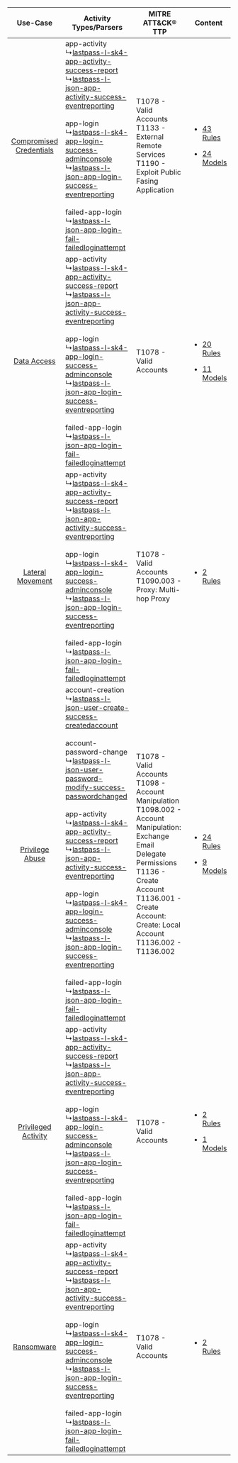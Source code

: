|    Use-Case    | Activity Types/Parsers    | MITRE ATT&CK® TTP    | Content    |
|:----:| ---- | ---- | ---- |
| [Compromised Credentials](../../../UseCases/uc_compromised_credentials.md) |  app-activity<br> ↳[lastpass-l-sk4-app-activity-success-report](Ps/pC_lastpasslsk4appactivitysuccessreport.md)<br> ↳[lastpass-l-json-app-activity-success-eventreporting](Ps/pC_lastpassljsonappactivitysuccesseventreporting.md)<br><br> app-login<br> ↳[lastpass-l-sk4-app-login-success-adminconsole](Ps/pC_lastpasslsk4apploginsuccessadminconsole.md)<br> ↳[lastpass-l-json-app-login-success-eventreporting](Ps/pC_lastpassljsonapploginsuccesseventreporting.md)<br><br> failed-app-login<br> ↳[lastpass-l-json-app-login-fail-failedloginattempt](Ps/pC_lastpassljsonapploginfailfailedloginattempt.md)<br>    | T1078 - Valid Accounts<br>T1133 - External Remote Services<br>T1190 - Exploit Public Fasing Application<br>    | [<ul><li>43 Rules</li></ul><ul><li>24 Models</li></ul>](RM/r_m_lastpass_lastpass_Compromised_Credentials.md) |
|    [Data Access](../../../UseCases/uc_data_access.md)    |  app-activity<br> ↳[lastpass-l-sk4-app-activity-success-report](Ps/pC_lastpasslsk4appactivitysuccessreport.md)<br> ↳[lastpass-l-json-app-activity-success-eventreporting](Ps/pC_lastpassljsonappactivitysuccesseventreporting.md)<br><br> app-login<br> ↳[lastpass-l-sk4-app-login-success-adminconsole](Ps/pC_lastpasslsk4apploginsuccessadminconsole.md)<br> ↳[lastpass-l-json-app-login-success-eventreporting](Ps/pC_lastpassljsonapploginsuccesseventreporting.md)<br><br> failed-app-login<br> ↳[lastpass-l-json-app-login-fail-failedloginattempt](Ps/pC_lastpassljsonapploginfailfailedloginattempt.md)<br>    | T1078 - Valid Accounts<br>    | [<ul><li>20 Rules</li></ul><ul><li>11 Models</li></ul>](RM/r_m_lastpass_lastpass_Data_Access.md)    |
|        [Lateral Movement](../../../UseCases/uc_lateral_movement.md)        |  app-activity<br> ↳[lastpass-l-sk4-app-activity-success-report](Ps/pC_lastpasslsk4appactivitysuccessreport.md)<br> ↳[lastpass-l-json-app-activity-success-eventreporting](Ps/pC_lastpassljsonappactivitysuccesseventreporting.md)<br><br> app-login<br> ↳[lastpass-l-sk4-app-login-success-adminconsole](Ps/pC_lastpasslsk4apploginsuccessadminconsole.md)<br> ↳[lastpass-l-json-app-login-success-eventreporting](Ps/pC_lastpassljsonapploginsuccesseventreporting.md)<br><br> failed-app-login<br> ↳[lastpass-l-json-app-login-fail-failedloginattempt](Ps/pC_lastpassljsonapploginfailfailedloginattempt.md)<br>    | T1078 - Valid Accounts<br>T1090.003 - Proxy: Multi-hop Proxy<br>    | [<ul><li>2 Rules</li></ul>](RM/r_m_lastpass_lastpass_Lateral_Movement.md)    |
|         [Privilege Abuse](../../../UseCases/uc_privilege_abuse.md)         |  account-creation<br> ↳[lastpass-l-json-user-create-success-createdaccount](Ps/pC_lastpassljsonusercreatesuccesscreatedaccount.md)<br><br> account-password-change<br> ↳[lastpass-l-json-user-password-modify-success-passwordchanged](Ps/pC_lastpassljsonuserpasswordmodifysuccesspasswordchanged.md)<br><br> app-activity<br> ↳[lastpass-l-sk4-app-activity-success-report](Ps/pC_lastpasslsk4appactivitysuccessreport.md)<br> ↳[lastpass-l-json-app-activity-success-eventreporting](Ps/pC_lastpassljsonappactivitysuccesseventreporting.md)<br><br> app-login<br> ↳[lastpass-l-sk4-app-login-success-adminconsole](Ps/pC_lastpasslsk4apploginsuccessadminconsole.md)<br> ↳[lastpass-l-json-app-login-success-eventreporting](Ps/pC_lastpassljsonapploginsuccesseventreporting.md)<br><br> failed-app-login<br> ↳[lastpass-l-json-app-login-fail-failedloginattempt](Ps/pC_lastpassljsonapploginfailfailedloginattempt.md)<br> | T1078 - Valid Accounts<br>T1098 - Account Manipulation<br>T1098.002 - Account Manipulation: Exchange Email Delegate Permissions<br>T1136 - Create Account<br>T1136.001 - Create Account: Create: Local Account<br>T1136.002 - T1136.002<br> | [<ul><li>24 Rules</li></ul><ul><li>9 Models</li></ul>](RM/r_m_lastpass_lastpass_Privilege_Abuse.md)          |
|     [Privileged Activity](../../../UseCases/uc_privileged_activity.md)     |  app-activity<br> ↳[lastpass-l-sk4-app-activity-success-report](Ps/pC_lastpasslsk4appactivitysuccessreport.md)<br> ↳[lastpass-l-json-app-activity-success-eventreporting](Ps/pC_lastpassljsonappactivitysuccesseventreporting.md)<br><br> app-login<br> ↳[lastpass-l-sk4-app-login-success-adminconsole](Ps/pC_lastpasslsk4apploginsuccessadminconsole.md)<br> ↳[lastpass-l-json-app-login-success-eventreporting](Ps/pC_lastpassljsonapploginsuccesseventreporting.md)<br><br> failed-app-login<br> ↳[lastpass-l-json-app-login-fail-failedloginattempt](Ps/pC_lastpassljsonapploginfailfailedloginattempt.md)<br>    | T1078 - Valid Accounts<br>    | [<ul><li>2 Rules</li></ul><ul><li>1 Models</li></ul>](RM/r_m_lastpass_lastpass_Privileged_Activity.md)       |
|    [Ransomware](../../../UseCases/uc_ransomware.md)    |  app-activity<br> ↳[lastpass-l-sk4-app-activity-success-report](Ps/pC_lastpasslsk4appactivitysuccessreport.md)<br> ↳[lastpass-l-json-app-activity-success-eventreporting](Ps/pC_lastpassljsonappactivitysuccesseventreporting.md)<br><br> app-login<br> ↳[lastpass-l-sk4-app-login-success-adminconsole](Ps/pC_lastpasslsk4apploginsuccessadminconsole.md)<br> ↳[lastpass-l-json-app-login-success-eventreporting](Ps/pC_lastpassljsonapploginsuccesseventreporting.md)<br><br> failed-app-login<br> ↳[lastpass-l-json-app-login-fail-failedloginattempt](Ps/pC_lastpassljsonapploginfailfailedloginattempt.md)<br>    | T1078 - Valid Accounts<br>    | [<ul><li>2 Rules</li></ul>](RM/r_m_lastpass_lastpass_Ransomware.md)    |
